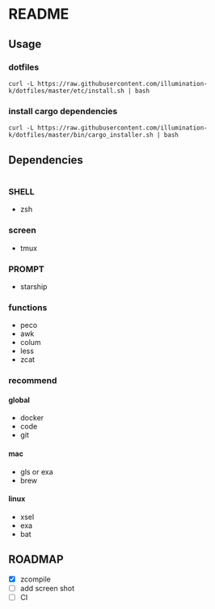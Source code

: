 # README

## Usage

### dotfiles

```
curl -L https://raw.githubusercontent.com/illumination-k/dotfiles/master/etc/install.sh | bash
```

### install cargo dependencies

```
curl -L https://raw.githubusercontent.com/illumination-k/dotfiles/master/bin/cargo_installer.sh | bash
```


## Dependencies

```curl -L https://raw.githubusercontent.com/illumination-k/dotfiles/master/bin/dependencies_installer.sh | bash
```

### SHELL
- zsh

### screen
- tmux

### PROMPT
- starship

### functions
- peco
- awk
- colum
- less
- zcat

### recommend

#### global
- docker
- code
- git

#### mac
- gls or exa
- brew

#### linux
- xsel
- exa
- bat

## ROADMAP

- [x] zcompile
- [ ] add screen shot
- [ ] CI